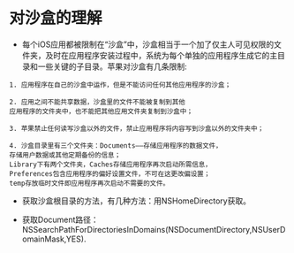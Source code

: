 # 对沙盒的理解

* 每个iOS应用都被限制在“沙盒”中，沙盒相当于一个加了仅主人可见权限的文件夹，及时在应用程序安装过程中，系统为每个单独的应用程序生成它的主目录和一些关键的子目录。苹果对沙盒有几条限制:

```
1. 应用程序在自己的沙盒中运作，但是不能访问任何其他应用程序的沙盒；

2. 应用之间不能共享数据，沙盒里的文件不能被复制到其他        
应用程序的文件夹中，也不能把其他应用文件夹复制到沙盒中；

3. 苹果禁止任何读写沙盒以外的文件，禁止应用程序将内容写到沙盒以外的文件夹中；

4. 沙盒目录里有三个文件夹：Documents——存储应用程序的数据文件，
存储用户数据或其他定期备份的信息；
Library下有两个文件夹，Caches存储应用程序再次启动所需信息，
Preferences包含应用程序的偏好设置文件，不可在这更改偏设置；
temp存放临时文件即应用程序再次启动不需要的文件。
```

* 获取沙盒根目录的方法，有几种方法：用NSHomeDirectory获取。

* 获取Document路径：
NSSearchPathForDirectoriesInDomains(NSDocumentDirectory,NSUserDomainMask,YES).


<br />
<br />
<bt />


